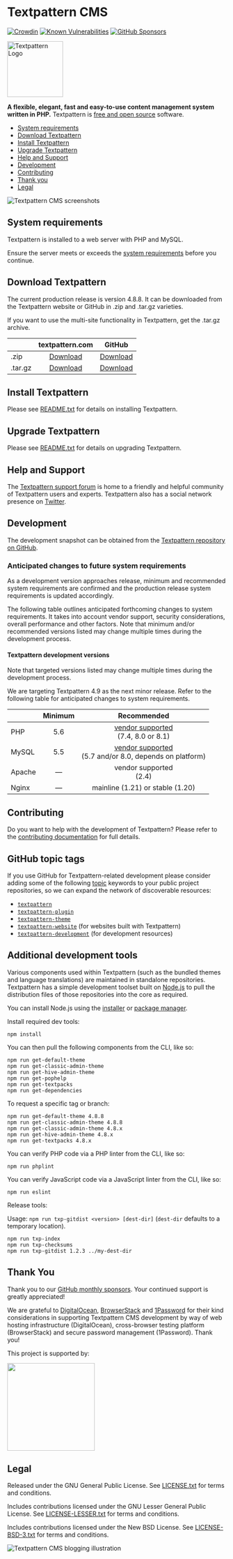 # Textpattern CMS

[![Crowdin](https://badges.crowdin.net/textpattern-cms-textpacks/localized.svg)](https://crowdin.com/project/textpattern-cms-textpacks)
[![Known Vulnerabilities](https://snyk.io/test/github/textpattern/textpattern/badge.svg)](https://snyk.io/test/github/textpattern/textpattern/)
[![GitHub Sponsors](https://img.shields.io/github/sponsors/textpattern)](https://github.com/sponsors/textpattern)

<img src="https://textpattern.com/assets/img/branding/carver/carver.svg" alt="Textpattern Logo" width="128" height="128">

**A flexible, elegant, fast and easy-to-use content management system written in PHP.** Textpattern is [free and open source](#legal) software.

* [System requirements](#system-requirements)
* [Download Textpattern](#download-textpattern)
* [Install Textpattern](#install-textpattern)
* [Upgrade Textpattern](#upgrade-textpattern)
* [Help and Support](#help-and-support)
* [Development](#development)
* [Contributing](#contributing)
* [Thank you](#thank-you)
* [Legal](#legal)

![Textpattern CMS screenshots](https://textpattern.com/assets/img/com/readme-device-screens.png)

## System requirements

Textpattern is installed to a web server with PHP and MySQL.

Ensure the server meets or exceeds the [system requirements](https://textpattern.com/system-requirements) before you continue.

## Download Textpattern

The current production release is version 4.8.8. It can be downloaded from the Textpattern website or GitHub in .zip and .tar.gz varieties.

If you want to use the multi-site functionality in Textpattern, get the .tar.gz archive.

|        |  textpattern.com  | GitHub |
|--------|:-------:|:-----:|
| .zip   | [Download](https://textpattern.com/file_download/115/textpattern-4.8.8.zip) | [Download](https://github.com/textpattern/textpattern/releases/download/4.8.8/textpattern-4.8.8.zip) |
| .tar.gz | [Download](https://textpattern.com/file_download/114/textpattern-4.8.8.tar.gz) | [Download](https://github.com/textpattern/textpattern/releases/download/4.8.8/textpattern-4.8.8.tar.gz) |


## Install Textpattern

Please see [README.txt](https://github.com/textpattern/textpattern/blob/main/README.txt) for details on installing Textpattern.

## Upgrade Textpattern

Please see [README.txt](https://github.com/textpattern/textpattern/blob/main/README.txt) for details on upgrading Textpattern.

## Help and Support

The [Textpattern support forum](https://forum.textpattern.com) is home to a friendly and helpful community of Textpattern users and experts. Textpattern also has a social network presence on [Twitter](https://textpattern.com/@textpattern).

## Development

The development snapshot can be obtained from the [Textpattern repository on GitHub](https://github.com/textpattern/textpattern).

### Anticipated changes to future system requirements

As a development version approaches release, minimum and recommended system requirements are confirmed and the production release system requirements is updated accordingly.

The following table outlines anticipated forthcoming changes to system requirements. It takes into account vendor support, security considerations, overall performance and other factors. Note that minimum and/or recommended versions listed may change multiple times during the development process.

#### Textpattern development versions

Note that targeted versions listed may change multiple times during the development process.

We are targeting Textpattern 4.9 as the next minor release. Refer to the following table for anticipated changes to system requirements.

|        |  Minimum  | Recommended |
|--------|:-------:|:-----:|
| PHP    | 5.6 | [vendor supported](https://php.net/supported-versions.php)<br />(7.4, 8.0 or 8.1) |
| MySQL  | 5.5 | [vendor supported](https://www.mysql.com/support/supportedplatforms/database.html)<br />(5.7 and/or 8.0, depends on platform) |
| Apache | &mdash; | vendor supported<br />(2.4) |
| Nginx  | &mdash; | mainline (1.21) or stable (1.20) |

## Contributing

Do you want to help with the development of Textpattern? Please refer to the [contributing documentation](https://github.com/textpattern/textpattern/blob/dev/.github/CONTRIBUTING.md) for full details.

## GitHub topic tags

If you use GitHub for Textpattern-related development please consider adding some of the following [topic](https://help.github.com/articles/about-topics/) keywords to your public project repositories, so we can expand the network of discoverable resources:

* [`textpattern`](https://github.com/topics/textpattern)
* [`textpattern-plugin`](https://github.com/topics/textpattern-plugin)
* [`textpattern-theme`](https://github.com/topics/textpattern-theme)
* [`textpattern-website`](https://github.com/topics/textpattern-website) (for websites built with Textpattern)
* [`textpattern-development`](https://github.com/topics/textpattern-development) (for development resources)

## Additional development tools

Various components used within Textpattern (such as the bundled themes and language translations) are maintained in standalone repositories. Textpattern has a simple development toolset built on [Node.js](https://nodejs.org/) to pull the distribution files of those repositories into the core as required.

You can install Node.js using the [installer](https://nodejs.org/en/download/) or [package manager](https://nodejs.org/en/download/package-manager/).

Install required dev tools:

```ShellSession
npm install
```

You can then pull the following components from the CLI, like so:

```ShellSession
npm run get-default-theme
npm run get-classic-admin-theme
npm run get-hive-admin-theme
npm run get-pophelp
npm run get-textpacks
npm run get-dependencies
```

To request a specific tag or branch:

```ShellSession
npm run get-default-theme 4.8.8
npm run get-classic-admin-theme 4.8.8
npm run get-classic-admin-theme 4.8.x
npm run get-hive-admin-theme 4.8.x
npm run get-textpacks 4.8.x
```

You can verify PHP code via a PHP linter from the CLI, like so:

```ShellSession
npm run phplint
```

You can verify JavaScript code via a JavaScript linter from the CLI, like so:

```ShellSession
npm run eslint
```

Release tools:

Usage: `npm run txp-gitdist <version> [dest-dir]` (`dest-dir` defaults to a
temporary location).

```ShellSession
npm run txp-index
npm run txp-checksums
npm run txp-gitdist 1.2.3 ../my-dest-dir
```

## Thank You

Thank you to our [GitHub monthly sponsors](https://github.com/sponsors/textpattern). Your continued support is greatly appreciated!

We are grateful to [DigitalOcean](https://www.digitalocean.com/?utm_source=opensource&utm_campaign=textpattern), [BrowserStack](https://www.browserstack.com) and [1Password](https://1password.com) for their kind considerations in supporting Textpattern CMS development by way of web hosting infrastructure (DigitalOcean), cross-browser testing platform (BrowserStack) and secure password management (1Password). Thank you!

This project is supported by:

<a href="https://www.digitalocean.com/?utm_source=opensource&utm_campaign=textpattern"><img src="https://opensource.nyc3.cdn.digitaloceanspaces.com/attribution/assets/SVG/DO_Logo_horizontal_blue.svg" width="201px"></a>

## Legal

Released under the GNU General Public License. See [LICENSE.txt](https://github.com/textpattern/textpattern/blob/main/LICENSE.txt) for terms and conditions.

Includes contributions licensed under the GNU Lesser General Public License. See [LICENSE-LESSER.txt](https://github.com/textpattern/textpattern/blob/main/textpattern/lib/LICENSE-LESSER.txt) for terms and conditions.

Includes contributions licensed under the New BSD License. See [LICENSE-BSD-3.txt](https://github.com/textpattern/textpattern/blob/main/textpattern/lib/LICENSE-BSD-3.txt) for terms and conditions.

![Textpattern CMS blogging illustration](https://textpattern.com/assets/img/com/readme-footer.png)
